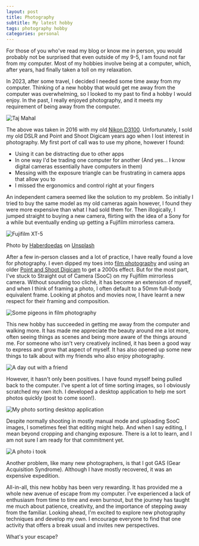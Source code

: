 ```yaml
---
layout: post
title: Photography
subtitle: My latest hobby
tags: photography hobby
categories: personal
---
```


For those of you who've read my blog or know me in person, you would probably not be surprised that even outside of my 9-5, I am found not far from my computer.
Most of my hobbies involve being at a computer, which, after years, had finally taken a toll on my relaxation.

In 2023, after some travel, I decided I needed some time away from my computer.
Thinking of a new hobby that would get me away from the computer was overwhelming, so I looked to my past to find a hobby I would enjoy.
In the past, I really enjoyed photography, and it meets my requirement of being away from the computer.

<p class="center">
    <img src="{{site.baseurl}}/img/2024-03-18-photography/taj_mahal.jpg" alt="Taj Mahal" />
</p>

The above was taken in 2016 with my old [Nikon D3100](https://www.nikonusa.com/en/nikon-products/product-archive/dslr-cameras/d3100.html). Unfortunately, I sold my old DSLR and Point and Shoot Digicam years ago when I lost interest in photography.
My first port of call was to use my phone, however I found:

- Using it can be distracting due to other apps
- In one way I'd be trading one computer for another (And yes... I know digital cameras essentially have computers in them)
- Messing with the exposure triangle can be frustrating in camera apps that allow you to
- I missed the ergonomics and control right at your fingers

An independent camera seemed like the solution to my problem.
So initially I tried to buy the same model as my old cameras again however, I found they were more expensive than what I had sold them for.
Then illogically, I jumped straight to buying a new camera, flirting with the idea of a Sony for a while but eventually ending up getting a Fujifilm mirrorless camera.

<p class="center">
    <img src="{{site.baseurl}}/img/2024-03-18-photography/xt5.jpg" alt="Fujifilm XT-5" />
</p>
Photo by <a href="https://unsplash.com/@haberdoedas?utm_content=creditCopyText&utm_medium=referral&utm_source=unsplash">Haberdoedas</a> on <a href="https://unsplash.com/photos/a-close-up-of-a-camera-on-a-table-rakH4b_OiZ8?utm_content=creditCopyText&utm_medium=referral&utm_source=unsplash">Unsplash</a>

After a few in-person classes and a lot of practice, I have really found a love for photography.
I even dipped my toes into [film photography](https://www.flickr.com/photos/93902604@N05/collections/72157722673733820/) and using an older [Point and Shoot Digicam](https://www.flickr.com/photos/93902604@N05/collections/72157722635086099/) to get a 2000s effect.
But for the most part, I've stuck to Straight out of Camera (SooC) on my Fujifilm mirrorless camera.
Without sounding too cliché, it has become an extension of myself, and when I think of framing a photo, I often default to a 50mm full-body equivalent frame.
Looking at photos and movies now, I have learnt a new respect for their framing and composition.

<p class="center">
    <img src="{{site.baseurl}}/img/2024-03-18-photography/film.jpg" alt="Some pigeons in film photography" />
</p>

This new hobby has succeeded in getting me away from the computer and walking more.
It has made me appreciate the beauty around me a lot more, often seeing things as scenes and being more aware of the things around me.
For someone who isn't very creatively inclined, it has been a good way to express and grow that aspect of myself.
It has also opened up some new things to talk about with my friends who also enjoy photography.

<p class="center">
    <img src="{{site.baseurl}}/img/2024-03-18-photography/friend.jpg" alt="A day out with a friend" />
</p>

However, it hasn't only been positives. I have found myself being pulled back to the computer.
I've spent a lot of time sorting images, so I obviously scratched my own itch.
I developed a desktop application to help me sort photos quickly (post to come soon!).

<p class="center">
    <img src="{{site.baseurl}}/img/2024-03-18-photography/app.jpg" alt="My photo sorting desktop application" />
</p>

Despite normally shooting in mostly manual mode and uploading SooC images, I sometimes feel that editing might help.
And when I say editing, I mean beyond cropping and changing exposure.
There is a lot to learn, and I am not sure I am ready for that commitment yet.

<p class="center">
    <img src="{{site.baseurl}}/img/2024-03-18-photography/sooc.jpg" alt="A photo i took" />
</p>

Another problem, like many new photographers, is that I got GAS (Gear Acquisition Syndrome).
Although I have mostly recovered, it was an expensive expedition.

All-in-all, this new hobby has been very rewarding.
It has provided me a whole new avenue of escape from my computer.
I've experienced a lack of enthusiasm from time to time and even burnout, but the journey has taught me much about patience, creativity, and the importance of stepping away from the familiar.
Looking ahead, I'm excited to explore new photography techniques and develop my own.
I encourage everyone to find that one activity that offers a break usual and invites new perspectives.

What's your escape?